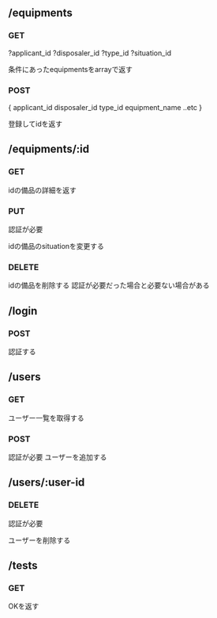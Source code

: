 ## /equipments
### GET

?applicant_id
?disposaler_id
?type_id
?situation_id

条件にあったequipmentsをarrayで返す

### POST

{
applicant_id
disposaler_id
type_id
equipment_name
..etc
}

登録してidを返す


## /equipments/:id

### GET

idの備品の詳細を返す

### PUT

認証が必要

idの備品のsituationを変更する

### DELETE

idの備品を削除する
認証が必要だった場合と必要ない場合がある

## /login

### POST 
認証する

## /users

### GET

ユーザー一覧を取得する

### POST

認証が必要
ユーザーを追加する

## /users/:user-id

### DELETE

認証が必要

ユーザーを削除する

## /tests

### GET

OKを返す